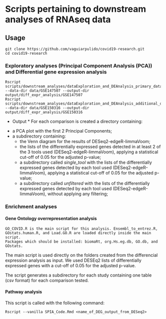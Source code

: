 # Scripts pertaining to downstream analyses of RNAseq data


## Usage
```
git clone https://github.com/vaguiarpulido/covid19-research.git
cd covid19-research
```

### Exploratory analyses (Principal Component Analysis (PCA)) and Differential gene expression analysis

```
Rscript scripts/downstream_analyses/dataExploration_and_DEAnalysis_primary_dataset.R --data-dir data/GSE147507 --output-dir output/diff_expr_analysis/GSE147507
Rscript scripts/downstream_analyses/dataExploration_and_DEAnalysis_additional_dataset.R --data-dir data/GSE150316 --output-dir output/diff_expr_analysis/GSE150316
```

* Output *
For each comparison is created a directory containing:
- a PCA plot with the first 2 Principal Components;
- a subdirectory containing:
  - the Venn diagram for the results of DESeq2-edgeR-limmaVoom;
  - the lists of the differentially expressed genes detected in at least 2 of the 3 tools used (DESeq2-edgeR-limmaVoom), applying a statistical cut-off of 0.05 for the adjusted p-value;
  - a subdirectory called *single_tool* with the lists of the differentially expressed genes detected by each tool used (DESeq2-edgeR-limmaVoom), applying a statistical cut-off of 0.05 for the adjusted p-value;
  - a subdirectory called *unfiltered* with the lists of the differentially expressed genes detected by each tool used (DESeq2-edgeR-limmaVoom), without applying any filtering;

### Enrichment analyses

#### Gene Ontology overrepresentation analysis
    GO_COVID.R is the main script for this analysis. Ensembl_to_entrez.R, GOstats.human.R, and Load.GO.R are loaded directly inside the main script.
    Packages which should be installed: biomaRt, org.Hs.eg.db, GO.db, and GOstats.

The main script is used directly on the folders created from the differencial expression analysis as input. We used DESEq2 lists of differentially expressed genes with a cut-off of 0.05 for the adjusted p-value.

The script generates a subdirectory for each study containing one table (csv format) for each comparison tested.
  
#### Pathway analysis
This script is called with the following command:
```
Rscript --vanilla SPIA_Code.Rmd <name_of_DEG_output_from_DESeq2>
```
